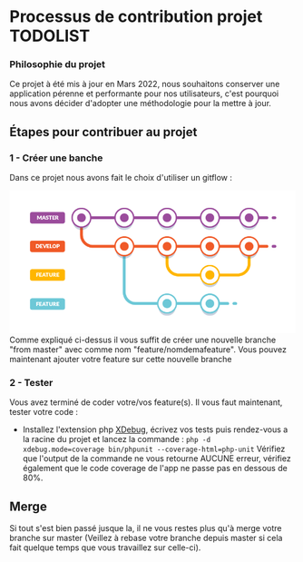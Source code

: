 # Processus de contribution projet TODOLIST

### Philosophie du projet

Ce projet à été mis à jour en Mars 2022, nous souhaitons conserver une application pérenne et performante pour nos utilisateurs, c'est pourquoi nous avons décider d'adopter une méthodologie pour la mettre à jour.

## Étapes pour contribuer au projet

### 1 - Créer une banche

Dans ce projet nous avons fait le choix d'utiliser un gitflow :

![git flow: Branch master, dev and feature](assets/gitflow-1.png)
Comme expliqué ci-dessus il vous suffit de créer une nouvelle branche "from master" avec comme nom "feature/nomdemafeature".
Vous pouvez maintenant ajouter votre feature sur cette nouvelle branche

### 2 - Tester

Vous avez terminé de coder votre/vos feature(s). Il vous faut maintenant, tester votre code :

- Installez l'extension php [XDebug](https://xdebug.org/docs/install), écrivez vos tests puis rendez-vous a la racine du projet et lancez la commande : `php -d xdebug.mode=coverage bin/phpunit --coverage-html=php-unit`
  Vérifiez que l'output de la commande ne vous retourne AUCUNE erreur, vérifiez également que le code coverage de l'app ne passe pas en dessous de 80%.

## Merge

Si tout s'est bien passé jusque la, il ne vous restes plus qu'à merge votre branche sur master (Veillez à rebase votre branche depuis master si cela fait quelque temps que vous travaillez sur celle-ci).
